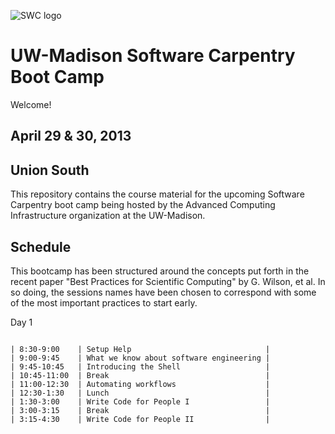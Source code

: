 ![SWC logo](http://software-carpentry.org/img/software-carpentry-banner.png)

UW-Madison Software Carpentry Boot Camp
=======================================
Welcome!

April 29 & 30, 2013
--------------------

Union South
--------------

This repository contains the course material for the upcoming Software
Carpentry boot camp being hosted by the Advanced Computing
Infrastructure organization at the UW-Madison.

Schedule
-----------

This bootcamp has been structured around the concepts put forth in the
recent paper "Best Practices for Scientific Computing" by G. Wilson,
et al. In so doing, the sessions names have been chosen to correspond
with some of the most important practices to start early.

Day 1
~~~~~~

| 8:30-9:00    | Setup Help                              |
| 9:00-9:45    | What we know about software engineering |
| 9:45-10:45   | Introducing the Shell                   |
| 10:45-11:00  | Break                                   |
| 11:00-12:30  | Automating workflows                    |
| 12:30-1:30   | Lunch                                   |
| 1:30-3:00    | Write Code for People I                 |
| 3:00-3:15    | Break                                   |
| 3:15-4:30    | Write Code for People II                |
